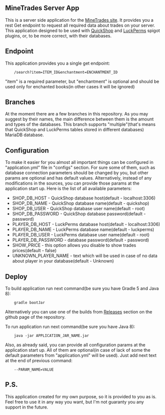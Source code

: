 ## MineTrades Server App

This is a server side application for the [MineTrades site](https://github.com/NightKosh/MineTrades).
It provides you a rest Get endpoint to request all required data about trades on your server. This application designed to be used with [QuickShop](https://github.com/Ghost-chu/QuickShop-Reremake) and [LuckPerms](https://github.com/Ghost-chu/QuickShop-Reremake) spigot plugins, or, to be more correct, with their databases.  

## Endpoint

This application provides you a single get endpoint:
```
    /search?item=ITEM_ID&enchantment=ENCHANTMENT_ID
```
"item" is a required parameter, but "enchantment" is optional and should be used only for enchanted books(in other cases it will be ignored) 

## Branches

At the moment there are a few branches in this repository. As you may suggest by their names, the main difference between them is the amount and types of the databases. This branch supports "multiple"(that's means that QuickShop and LuckPerms tables stored in different databases) MariaDB database.

## Configuration

To make it easier for you almost all important things can be configured in "application.yml" file in "configs" section. For sure some of them, such as database connection parameters should be changed by you, but other params are optional and has default values. 
Alternatively, instead of any modifications in the sources, you can provide those params at the application start up. 
Here is the list of all available parameters:
* SHOP_DB_HOST - QuickShop database host(default - localhost:3306)
* SHOP_DB_NAME - QuickShop database name(default - quickshop)
* SHOP_DB_USER - QuickShop database user name(default - root)
* SHOP_DB_PASSWORD - QuickShop database password(default - password)
* PLAYER_DB_HOST - LuckPerms database host(default - localhost:3306)
* PLAYER_DB_NAME - LuckPerms database name(default - luckperms)
* PLAYER_DB_USER - LuckPerms database user name(default - root)
* PLAYER_DB_PASSWORD - database password(default - password)
* SHOW_PRICE - this option allows you disable to show trades prices(default - false)
* UNKNOWN_PLAYER_NAME - text which will be used in case of no data about player in your database(default - Unknown)

## Deploy

To build application run next command(be sure you have Gradle 5 and Java 8):
```
    gradle bootJar
```

Alternatively you can use one of the builds from [Releases](https://github.com/NightKosh/MineTradesServer/releases) section on the github page of the repository. 

To run application run next command(be sure you have Java 8):
```
    java -jar APPLICATION_JAR_NAME.jar
```

Also, as already said, you can provide all configuration params at the application start up. All of them are optional(in case of lack of some the default parameters from "application.yml" will be used). Just add next text at the end of previous command:
```
    --PARAM_NAME=VALUE 
```

## P.S.

This application created for my own purpose, so it is provided to you as is. Feel free to use it in any way you want, but I'm not guaranty you any support in the future.
